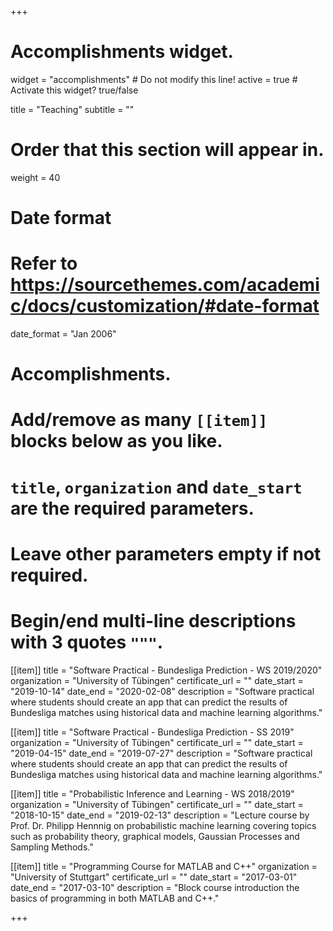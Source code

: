 +++
# Accomplishments widget.
widget = "accomplishments"  # Do not modify this line!
active = true  # Activate this widget? true/false

title = "Teaching"
subtitle = ""

# Order that this section will appear in.
weight = 40

# Date format
#   Refer to https://sourcethemes.com/academic/docs/customization/#date-format
date_format = "Jan 2006"

# Accomplishments.
#   Add/remove as many `[[item]]` blocks below as you like.
#   `title`, `organization` and `date_start` are the required parameters.
#   Leave other parameters empty if not required.
#   Begin/end multi-line descriptions with 3 quotes `"""`.

[[item]]
  title = "Software Practical - Bundesliga Prediction - WS 2019/2020"
  organization = "University of Tübingen"
  certificate_url = ""
  date_start = "2019-10-14"
  date_end = "2020-02-08"
  description = "Software practical where students should create an app that can predict the results of Bundesliga matches using historical data and machine learning algorithms."

[[item]]
  title = "Software Practical - Bundesliga Prediction - SS 2019"
  organization = "University of Tübingen"
  certificate_url = ""
  date_start = "2019-04-15"
  date_end = "2019-07-27"
  description = "Software practical where students should create an app that can predict the results of Bundesliga matches using historical data and machine learning algorithms."

[[item]]
  title = "Probabilistic Inference and Learning - WS 2018/2019"
  organization = "University of Tübingen"
  certificate_url = ""
  date_start = "2018-10-15"
  date_end = "2019-02-13"
  description = "Lecture course by Prof. Dr. Philipp Hennnig on probabilistic machine learning covering topics such as probability theory, graphical models, Gaussian Processes and Sampling Methods."

[[item]]
  title = "Programming Course for MATLAB and C++"
  organization = "University of Stuttgart"
  certificate_url = ""
  date_start = "2017-03-01"
  date_end = "2017-03-10"
  description = "Block course introduction the basics of programming in both MATLAB and C++."

+++
